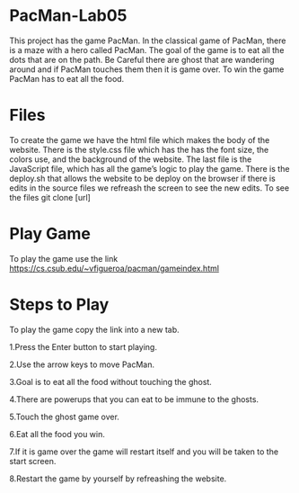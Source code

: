 # PacMan-Lab05
This project has the game PacMan. In the classical game of PacMan, there is a maze with a hero called PacMan. The goal of the game is to eat all the dots that are on the path. Be Careful there are ghost that are wandering around and if PacMan touches them then it is game over. To win the game PacMan has to eat all the food. 
# Files
To create the game we have the html file which makes the body of the website. There is the style.css file which has the has the font size, the colors use, and the background of the website. The last file is the JavaScript file, which has all the game’s logic to play the game. 
There is the deploy.sh that allows the website to be deploy on the browser if there is edits in the source files we refreash the screen to see the new edits.
To see the files
git clone [url] 
# Play Game
To play the game use the link https://cs.csub.edu/~vfigueroa/pacman/gameindex.html
# Steps to Play
To play the game copy the link into a new tab.

1.Press the Enter button to start playing.

2.Use the arrow keys to move PacMan.

3.Goal is to eat all the food without touching the ghost. 

4.There are powerups that you can eat to be immune to the ghosts.

5.Touch the ghost game over.

6.Eat all the food you win.

7.If it is game over the game will restart itself and you will be taken to the start screen.

8.Restart the game by yourself by refreashing the website.
